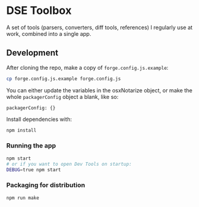 # DSE Toolbox

A set of tools (parsers, converters, diff tools, references) I regularly use at work, combined into a single app.

## Development

After cloning the repo, make a copy of `forge.config.js.example`:

```sh
cp forge.config.js.example forge.config.js
```

You can either update the variables in the osxNotarize object, or make the whole `packagerConfig` object a blank, like so:

```
packagerConfig: {}
```

Install dependencies with:

```sh
npm install
```

### Running the app

```sh
npm start
# or if you want to open Dev Tools on startup:
DEBUG=true npm start
```

### Packaging for distribution

```sh
npm run make
```